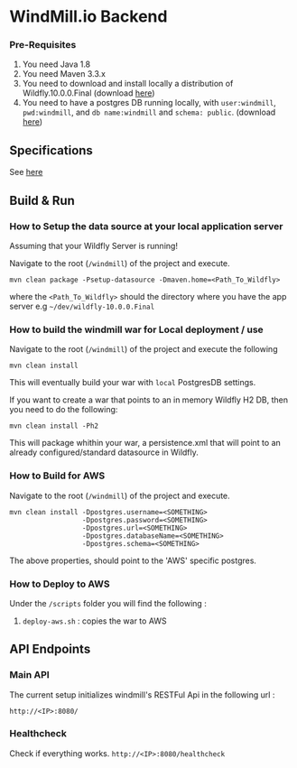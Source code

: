 WindMill.io Backend
===================


### Pre-Requisites ###

1. You need Java 1.8
2. You need Maven 3.3.x 
3. You need to download and install locally a distribution of Wildfly.10.0.0.Final 
(download [here](http://wildfly.org/downloads/))
4. You need to have a postgres DB running locally, with `user:windmill`, `pwd:windmill`, and `db name:windmill` and `schema: public`.
 (download [here](http://www.postgresql.org/download/))


Specifications 
--------------
See [here](specification.md)


Build & Run 
-----------

### How to Setup the data source at your local application server ###

Assuming that your Wildfly Server is running!

Navigate to the root (`/windmill`) of the project and execute.

```
mvn clean package -Psetup-datasource -Dmaven.home=<Path_To_Wildfly>
```

where the `<Path_To_Wildfly>` should the directory where you have the app server e.g `~/dev/wildfly-10.0.0.Final`

### How to build the windmill war for Local deployment / use ###

Navigate to the root (`/windmill`) of the project and execute the following

```
mvn clean install
```

This will eventually build your war with `local` PostgresDB settings.

If you want to create a war that points to an in memory Wildfly H2 DB, then you need to do the following:

```
mvn clean install -Ph2
```

This will package whithin your war, a persistence.xml that will point to an already configured/standard datasource in Wildfly.

### How to Build for AWS ###
Navigate to the root (`/windmill`) of the project and execute.

```
mvn clean install -Dpostgres.username=<SOMETHING>
                  -Dpostgres.password=<SOMETHING> 
                  -Dpostgres.url=<SOMETHING> 
                  -Dpostgres.databaseName=<SOMETHING>
                  -Dpostgres.schema=<SOMETHING>                  
```

The above properties, should point to the 'AWS' specific postgres.

### How to Deploy to AWS ###

Under the `/scripts` folder you will find the following :

1. `deploy-aws.sh` :  copies the war to AWS


API Endpoints 
-------------

### Main API ### 

The current setup initializes windmill's RESTFul Api in the following url :

`http://<IP>:8080/`

### Healthcheck ### 

Check if everything works. 
`http://<IP>:8080/healthcheck`
